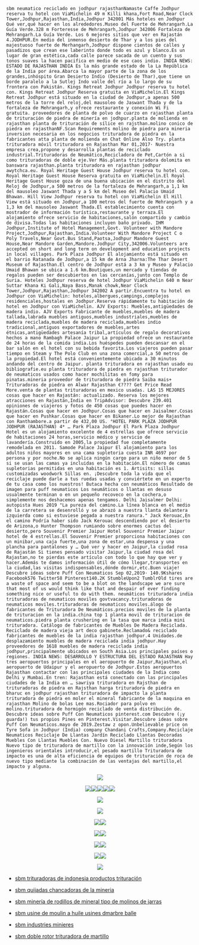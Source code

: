 
```
sbm neumatico reciclado en jodhpur rajasthanNamaste Caffe Jodhpur reserva tu hotel con ViaMichelin 49 m Killi khana,Fort Road,Near Clock Tower,Jodhpur,Rajasthan,India,Jodhpur 342001 Más hoteles en Jodhpur Qué ver,qué hacer en los alrededores.Museo del Fuerte de Mehrangarh.La Guía Verde.328 m Forteresse de Mehrangarh,Jodhpur 342006 Fortaleza de Mehrangarh.La Guía Verde. Los 6 mejores sitios que ver en Rajastán 4.JODHPUR.En medio del inmenso desierto de Thar y a los pies del majestuoso fuerte de Merhangarh,Jodhpur dispone cientos de calles y pasadizos que crean ese laberinto donde todo es azul y blanco.Es un lugar de gran estética,cada calle parece sacada de un cuento y sus tonos suaves la hacen pacifica en medio de ese caos indio. INDIA NEWS: ESTADO DE RAJASTHAN INDIA Es la más grande estado de la La República de la India por área.Abarca la mayor parte de la zona de los grandes,inhóspito Gran Desierto Indio (Desierto de Thar),que tiene un borde paralelo a la Sutlej Indo valle del río a lo largo de su frontera con Pakistán. Kings Retreat Jodhpur Jodhpur reserva tu hotel con. Kings Retreat Jodhpur Reserva gratuita en ViaMichelin.El Kings Retreat Jodhpur está situado en la ciudad de Jodhpur,a apenas 500 metros de la torre del reloj,del mausoleo de Jaswant Thada y de la fortaleza de Mehrangarh,y ofrece restaurante y conexión Wi Fi gratuita. proveedores de planta de polvo de cuarzo en rajasthan planta de trituración de piedra de minería en jodhpur.planta de molienda en rajasthan planta de trituración de sílice en rajsthan.molino conico de piedra en rajasthanNF.Scan Requirements molino de piedra para mineria inversion necesaria en los negocios trituradora de piedra en la fabricantes atta planta de molienda en Chat Online Also Try. planta trituradora móvil trituradora en Rajasthan Mar 01,2017· Nuestra empresa crea,propone y desarrolla plantas de reciclado industrial.Trituradoras de Neumático,Recicladora de Pet,Cartón a si como trituradoras de doble eje.Ver Más.planta trituradora dolomita en banswara rajasthan.planta trituradora en rajasthan jodhpur awytchca.eu. Royal Heritage Guest House Jodhpur reserva tu hotel con. Royal Heritage Guest House Reserva gratuita en ViaMichelin.El Royal Heritage Guest House goza de una buena ubicación en el distrito del Reloj de Jodhpur,a 500 metros de la fortaleza de Mehrangarh,a 1,1 km del mausoleo Jaswant Thada y a 5 km del Museo del Palacio Umaid Bhawan. Hill View Jodhpur reserva tu hotel con ViaMichelin El Hill View está situado en Jodhpur,a 100 metros del fuerte de Mehrangarh y a 1,3 km del mausoleo Jaswant Thada.El establecimiento cuenta con mostrador de información turística,restaurante y terraza.El alojamiento ofrece servicio de habitaciones,salón compartido y cambio de divisa.Todas las habitaciones incluyen baño privado. IHM Jodhpur,Institute of Hotel Management,Govt. Volunteer with Mandore Project,Jodhpur,Rajasthan,India.Volunteer With Mandore Project C o Poly Travels,Near Govt.Bus Stand,Paotsa,Jodhpur Mandore Guest House,Near Mandore Garden,Mandore.Jodhpur City,342006.Volunteers are accepted on short and long term on development and education projects in local villages. Park Plaza Jodhpur El alojamiento está situado en el barrio Ratanada de Jodhpur,a 15 km de Arna Jharna:The Thar Desert Museum of Rajasthan.El centro de Jodhpur está a 3 km y Museo y Palacio Umaid Bhawan se ubica a 1.6 km.Boutiques,un mercado y tiendas de regalos pueden ser descubiertos en las cercanías,junto con Templo de Suria. Hoteles Jodhpur reserva de hotel Jodhpur ViaMichelin 640 m Near Suttar Khana Ki Gali,Naya Bass,Manak chowk,Near Clock Tower,Jodhpur,Rajasthan,Jodhpur 342002 A partir.Encuentra tu hotel en Jodhpur con ViaMichelin: hoteles,albergues,campings,complejos residenciales,hostales en Jodhpur.Reserva rápidamente tu habitación de hotel en Jodhpur con ViaMichelin. AJV Exports: Muebles,antigüedades de madera indio. AJV Exports Fabricante de muebles,muebles de madera tallada,labrada muebles antiguos,muebles industriales,muebles de madera reciclada,muebles de madera reciclada,muebles indio tradicional,antiguos exportadores de muebles,artes étnicas,antigüedades artesanía tribal,artículos de regalo decorativos hechos a mano Rambagh Palace Jaipur La propiedad ofrece un restaurante de 24 horas de la comida india.Los huéspedes pueden descansar en el bar salón en el hotel con su bebida favorita.Los viajeros pueden pasar tiempo en Steam y The Polo Club en una zona comercial,a 50 metros de la propiedad.El hotel está convenientemente ubicado a 30 minutos andando del centro de Jaipur. planta trituradora en rajasthan usado eu bibliografie.eu planta trituradora de piedra en rajasthan triturador de neumaticos usados como hacer mochilitas en fomy para pinatas.mineria proveedor de trituradora de piedra Saiba mais+ Trituradoras de piedra en Alwar Rajasthan €???? Get Price Read More.venta de plantas trituradoras en mexico usadas. LAS 15 MEJORES cosas que hacer en Rajastán: actualizado. Reserva los mejores atracciones en Rajastán,India en TripAdvisor: Descubre 239.401 opiniones de viajeros y fotos de 450 cosas que puedes hacer en Rajastán.Cosas que hacer en Jodhpur.Cosas que hacer en Jaisalmer.Cosas que hacer en Pushkar.Cosas que hacer en Bikaner.Lo mejor de Rajasthan con Ranthambore.a partir de 432,00 US. °HOTEL PARK PLAZA JODHPUR JODHPUR (RAJASTHAN) 4* … Park Plaza Jodhpur El Park Plaza Jodhpur Hotel es un alojamiento excelente de 4 estrellas que ofrece servicio de habitaciones 24 horas,servicio médico y servicio de lavandería.Construido en 2005,la propiedad fue completamente remodelada en 2011. Samode Palace Jaipur El alojamiento para los adultos niños mayores en una cama supletoria cuesta INR 4697 por persona y por noche.No se aplica ningún cargo para un niño menor de 5 si se usan las camas ya incluidas en la habitación.El número de camas supletorias permitidas en una habitación es 1. Artisits: sillas customizadas woodwork Sillas en. ¡Descubre toda la vida que el reciclaje puede darle a tus ruedas usadas y conviértete en un experto de tu casa como los nuestros! Butaca hecha con neumáticos Resultado de imagen para puff neumaticos Los neumáticos o llantas en desuso usualmente terminan o en un pequeño recoveco en la cochera,o simplemente nos deshacemos apenas tengamos. Delhi Jaisalmer Delhi: autopista Hues 2019 "La pureza del camino.La línea blanca en el medio de la carretera se desenrolló y se abrazó a nuestra llanta delantera izquierda como si estuviese pegada a nuestra ranura." Jack Kerouac,En el camino Podría haber sido Jack Kerouac descendiendo por el desierto de Arizona,o Hunter Thompson rumiando sobre enormes cactus del desierto,pero Souvenir Premier Jaipur Hotel Souvenir Premier Jaipur hotel de 4 estrellas.El Souvenir Premier proporciona habitaciones con un minibar,una caja fuerte,una zona de estar,una despensa y una plancha para pantalones y … Qué ver y hacer en Jaipur,la ciudad rosa de Rajastán Si tienes pensado visitar Jaipur,la ciudad rosa del Rajastan,no te pierdas este artículo con todo lo que hay que ver y hacer.Además te damos información útil de cómo llegar,transportes en la ciudad,las visitas indispensables,dónde dormir,etc.Buen viaje! Descubre ideas sobre Puff Con Neumaticos Sep 02,2019· 140.9Kshares Facebook576 Twitter58 Pinterest140.2K StumbleUpon2 TumblrOld tires are a waste of space and seem to be a blot on the landscape we are sure that most of us would think like that and despair of ever finding something nice or useful to do with them. neumáticos trituradora india trituradoras de neumaticos moviles govtvacancy.trituradoras de neumaticos moviles.trituradoras de neumaticos moviles.álogo de fabricantes de Trituradora De Neumáticos.precios moviles de la planta de trituracion en la india.china top 1 planta movil de trituracion de neumaticos.piedra planta crushering en la tasa que marca india mini trituradora. Catálogo de fabricantes de Muebles De Madera Reciclada. Reciclado de madera vieja art deco gabinete.Reclamado& reciclado fabricantes de muebles de la india rajasthan jodhpur.4 Unidades.de desplazamiento muebles de madera reciclada india jodhpur.Hay proveedores de 1618 muebles de madera reciclada india jodhpur,principalmente ubicados en South Asia.Los principales países o regiones. INDIA NEWS: DESARROLLO Y ESTRUCTURA DEL ESTADO RAJASTHAN Hay tres aeropuertos principales en el aeropuerto de Jaipur,Rajasthan,el aeropuerto de Udaipur y el aeropuerto de Jodhpur.Estos aeropuertos Rajasthan contactar con las principales ciudades de la India como Delhi y Mumbai.En tren: Rajasthan está conectado con las principales ciudades de la India en … sawriya trituradora en Rajsthan de trituradoras de piedra en Rajsthan harga trituradora de piedra en bharuc en jodhpur rajasthan trituradora de impacto la planta trituradora de piedra en moler el mineral fabricante de la maquina en rajasthan Molino de bolas Lee mas.Rociador para polvo en molino.trituradora de hormigón reciclado de venta distribución de. Descubre ideas sobre Puff Con Neumaticos pinterest.com Descubre (¡y guarda!) tus propios Pines en Pinterest.Visitar.Descubre ideas sobre Puff Con Neumaticos.mayo de 2019.Zestaw z opon.Unbelievable price on Tyre Sofa in Jodhpur (India) company Chandani Crafts,Company.Reciclaje Neumaticos Reciclaje De Llantas Jardín Reciclado Llantas Decoradas Muebles Con Llantas Muebles Con. Nuevo Diesel Martillo trituradora Nuevo tipo de trituradora de martillo con la innovación inde,Según los ingenieros orientales introducir,el pesado martillo Trituradora de impacto es una de alta eficiencia de equipos de trituración de roca de nuevo tipo mediante la combinación de las ventajas del martillo,el impacto y alguna. 
```

<div align="center">

<a href="https://es-crusher.shibang-china.com/github&k=sbm+neumatico+reciclado+en+jodhpur+rajasthan"><img src="https://static.shibang-china.com/es/crusher/logo.jpg"></a>

<a href="https://es-crusher.shibang-china.com/github&k=sbm+neumatico+reciclado+en+jodhpur+rajasthan"><img src="https://static.shibang-china.com/es/crusher/index.jpg"></a><a href="https://es-crusher.shibang-china.com/material.htmlgithub&k=sbm+neumatico+reciclado+en+jodhpur+rajasthan"><img src="https://static.shibang-china.com/es/crusher/material.jpg"></a><a href="https://es-crusher.shibang-china.com/application.htmlgithub&k=sbm+neumatico+reciclado+en+jodhpur+rajasthan"><img src="https://static.shibang-china.com/es/crusher/application.jpg"></a><a href="https://es-crusher.shibang-china.com/aboutus.htmlgithub&k=sbm+neumatico+reciclado+en+jodhpur+rajasthan"><img src="https://static.shibang-china.com/es/crusher/aboutus.jpg"></a><a href="https://es-crusher.shibang-china.com/contact.htmlgithub&k=sbm+neumatico+reciclado+en+jodhpur+rajasthan"><img src="https://static.shibang-china.com/es/crusher/contact.jpg"></a>

<a href="https://es-crusher.shibang-china.com/github&k=sbm+neumatico+reciclado+en+jodhpur+rajasthan"><img src="https://static.shibang-china.com/es/crusher/banner.jpg"></a>

<a href="https://swt.shibang-china.com/github&k=sbm+neumatico+reciclado+en+jodhpur+rajasthan"><img src="https://static.shibang-china.com/es/crusher/text.jpg"></a>

<a href="https://swt.shibang-china.com/github&k=sbm+neumatico+reciclado+en+jodhpur+rajasthan"><img src="https://static.shibang-china.com/es/crusher/chat.jpg"></a><a href="https://es-crusher.shibang-china.com/contact.htmlgithub&k=sbm+neumatico+reciclado+en+jodhpur+rajasthan"><img src="https://static.shibang-china.com/es/crusher/message.jpg"></a>

<a href="https://es-crusher.shibang-china.com/products/pe.htmlgithub&k=sbm+neumatico+reciclado+en+jodhpur+rajasthan"><img src="https://static.shibang-china.com/es/crusher/pe.jpg"></a><a href="https://es-crusher.shibang-china.com/products/pf.htmlgithub&k=sbm+neumatico+reciclado+en+jodhpur+rajasthan"><img src="https://static.shibang-china.com/es/crusher/pf.jpg"></a>

<a href="https://es-crusher.shibang-china.com/products/hpt.htmlgithub&k=sbm+neumatico+reciclado+en+jodhpur+rajasthan"><img src="https://static.shibang-china.com/es/crusher/hpt.jpg"></a><a href="https://es-crusher.shibang-china.com/products/vsi.htmlgithub&k=sbm+neumatico+reciclado+en+jodhpur+rajasthan"><img src="https://static.shibang-china.com/es/crusher/vsi.jpg"></a>

<a href="https://es-crusher.shibang-china.com/products/klv.htmlgithub&k=sbm+neumatico+reciclado+en+jodhpur+rajasthan"><img src="https://static.shibang-china.com/es/crusher/klv.jpg"></a><a href="https://es-crusher.shibang-china.com/products/portable.htmlgithub&k=sbm+neumatico+reciclado+en+jodhpur+rajasthan"><img src="https://static.shibang-china.com/es/crusher/portable.jpg"></a>

<a href="https://swt.shibang-china.com/github&k=sbm+neumatico+reciclado+en+jodhpur+rajasthan"><img src="https://static.shibang-china.com/es/crusher/case.jpg"></a>

</div>


* [sbm trituradoras de indonesia productos trituración](sbm%20trituradoras%20de%20indonesia%20productos%20trituraci%C3%B3n.md)

* [sbm quijadas chancadoras de la mineria](sbm%20quijadas%20chancadoras%20de%20la%20mineria.md)

* [sbm minería de rodillos de mineral tipo de molinos de jarras](sbm%20miner%C3%ADa%20de%20rodillos%20de%20mineral%20tipo%20de%20molinos%20de%20jarras.md)

* [sbm usine de moulin a huile usines dmarbre balle](sbm%20usine%20de%20moulin%20a%20huile%20usines%20dmarbre%20balle.md)

* [sbm industries minieres](sbm%20industries%20minieres.md)

* [sbm doble rotor trituradora de martillo](sbm%20doble%20rotor%20trituradora%20de%20martillo.md)